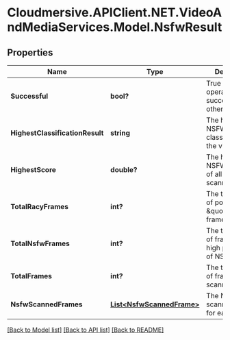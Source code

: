 # Cloudmersive.APIClient.NET.VideoAndMediaServices.Model.NsfwResult
## Properties

Name | Type | Description | Notes
------------ | ------------- | ------------- | -------------
**Successful** | **bool?** | True if the operation was successful, false otherwise | [optional] 
**HighestClassificationResult** | **string** | The highest NSFW classification of the video | [optional] 
**HighestScore** | **double?** | The highest NSFW score out of all frames scanned | [optional] 
**TotalRacyFrames** | **int?** | The total number of potentially \&quot;racy\&quot; frames. | [optional] 
**TotalNsfwFrames** | **int?** | The total number of frames with high probability of NSFW. | [optional] 
**TotalFrames** | **int?** | The total number of frames scanned | [optional] 
**NsfwScannedFrames** | [**List&lt;NsfwScannedFrame&gt;**](NsfwScannedFrame.md) | The NSFW scanning results for each frame | [optional] 

[[Back to Model list]](../README.md#documentation-for-models) [[Back to API list]](../README.md#documentation-for-api-endpoints) [[Back to README]](../README.md)

